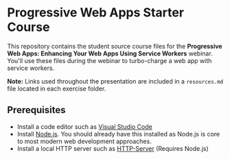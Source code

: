 # Progressive Web Apps Starter Course

This repository contains the student source course files for the **Progressive Web Apps: Enhancing Your Web Apps Using Service Workers** webinar. You'll use these files during the webinar to turbo-charge a web app with service workers.

**Note:** Links used throughout the presentation are included in a `resources.md` file located in each exercise folder.

## Prerequisites 

* Install a code editor such as [Visual Studio Code](https://code.visualstudio.com/)
* Install [Node.js](https://nodejs.org/). You should already have this installed as Node.js is core to most modern web development approaches. 
* Install a local HTTP server such as [HTTP-Server](https://www.npmjs.com/package/http-server) (Requires Node.js)